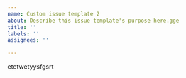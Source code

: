 ```yaml
---
name: Custom issue template 2
about: Describe this issue template's purpose here.gge
title: ''
labels: ''
assignees: ''

---
```


etetwetyysfgsrt
